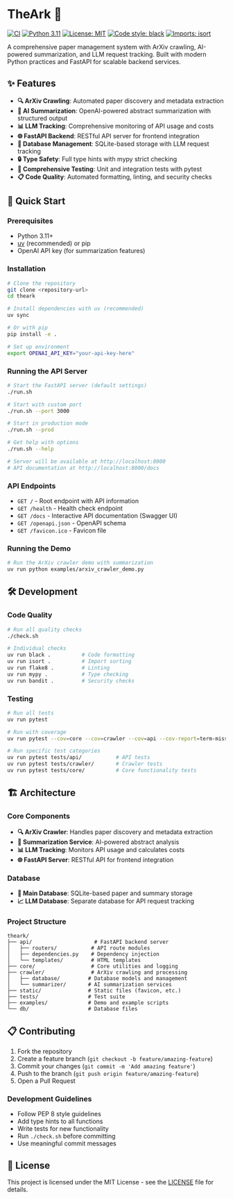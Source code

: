# TheArk 🚀

[![CI](https://github.com/sanghyun-son/theark/actions/workflows/ci.yml/badge.svg)](https://github.com/sanghyun-son/theark/actions/workflows/ci.yml)
[![Python 3.11](https://img.shields.io/badge/python-3.11+-blue.svg)](https://www.python.org/downloads/)
[![License: MIT](https://img.shields.io/badge/License-MIT-yellow.svg)](https://opensource.org/licenses/MIT)
[![Code style: black](https://img.shields.io/badge/code%20style-black-000000.svg)](https://github.com/psf/black)
[![Imports: isort](https://img.shields.io/badge/%20imports-isort-%231674b1?style=flat&labelColor=ef8336)](https://pycqa.github.io/isort/)

A comprehensive paper management system with ArXiv crawling, AI-powered summarization, and LLM request tracking. Built with modern Python practices and FastAPI for scalable backend services.

## ✨ Features

- **🔍 ArXiv Crawling**: Automated paper discovery and metadata extraction
- **🤖 AI Summarization**: OpenAI-powered abstract summarization with structured output
- **📊 LLM Tracking**: Comprehensive monitoring of API usage and costs
- **🌐 FastAPI Backend**: RESTful API server for frontend integration
- **💾 Database Management**: SQLite-based storage with LLM request tracking
- **🔒 Type Safety**: Full type hints with mypy strict checking
- **🧪 Comprehensive Testing**: Unit and integration tests with pytest
- **📋 Code Quality**: Automated formatting, linting, and security checks

## 🚀 Quick Start

### Prerequisites

- Python 3.11+
- [uv](https://github.com/astral-sh/uv) (recommended) or pip
- OpenAI API key (for summarization features)

### Installation

```bash
# Clone the repository
git clone <repository-url>
cd theark

# Install dependencies with uv (recommended)
uv sync

# Or with pip
pip install -e .

# Set up environment
export OPENAI_API_KEY="your-api-key-here"
```

### Running the API Server

```bash
# Start the FastAPI server (default settings)
./run.sh

# Start with custom port
./run.sh --port 3000

# Start in production mode
./run.sh --prod

# Get help with options
./run.sh --help

# Server will be available at http://localhost:8000
# API documentation at http://localhost:8000/docs
```

### API Endpoints

- `GET /` - Root endpoint with API information
- `GET /health` - Health check endpoint
- `GET /docs` - Interactive API documentation (Swagger UI)
- `GET /openapi.json` - OpenAPI schema
- `GET /favicon.ico` - Favicon file

### Running the Demo

```bash
# Run the ArXiv crawler demo with summarization
uv run python examples/arxiv_crawler_demo.py
```

## 🛠️ Development

### Code Quality

```bash
# Run all quality checks
./check.sh

# Individual checks
uv run black .          # Code formatting
uv run isort .          # Import sorting
uv run flake8 .         # Linting
uv run mypy .           # Type checking
uv run bandit .         # Security checks
```

### Testing

```bash
# Run all tests
uv run pytest

# Run with coverage
uv run pytest --cov=core --cov=crawler --cov=api --cov-report=term-missing

# Run specific test categories
uv run pytest tests/api/           # API tests
uv run pytest tests/crawler/       # Crawler tests
uv run pytest tests/core/          # Core functionality tests
```

## 🏗️ Architecture

### Core Components

- **🔍 ArXiv Crawler**: Handles paper discovery and metadata extraction
- **🤖 Summarization Service**: AI-powered abstract analysis
- **📊 LLM Tracking**: Monitors API usage and calculates costs
- **🌐 FastAPI Server**: RESTful API for frontend integration

### Database

- **💾 Main Database**: SQLite-based paper and summary storage
- **📈 LLM Database**: Separate database for API request tracking

### Project Structure

```
theark/
├── api/                    # FastAPI backend server
│   ├── routers/           # API route modules
│   ├── dependencies.py    # Dependency injection
│   └── templates/         # HTML templates
├── core/                  # Core utilities and logging
├── crawler/               # ArXiv crawling and processing
│   ├── database/         # Database models and management
│   └── summarizer/       # AI summarization services
├── static/               # Static files (favicon, etc.)
├── tests/                # Test suite
├── examples/             # Demo and example scripts
└── db/                   # Database files
```

## 📋 Contributing

1. Fork the repository
2. Create a feature branch (`git checkout -b feature/amazing-feature`)
3. Commit your changes (`git commit -m 'Add amazing feature'`)
4. Push to the branch (`git push origin feature/amazing-feature`)
5. Open a Pull Request

### Development Guidelines

- Follow PEP 8 style guidelines
- Add type hints to all functions
- Write tests for new functionality
- Run `./check.sh` before committing
- Use meaningful commit messages

## 📄 License

This project is licensed under the MIT License - see the [LICENSE](LICENSE) file for details.
